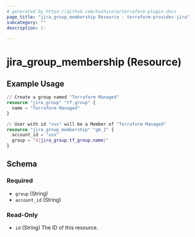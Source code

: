 ```yaml
---
# generated by https://github.com/hashicorp/terraform-plugin-docs
page_title: "jira_group_membership Resource - terraform-provider-jira"
subcategory: ""
description: |-
  
---
```


# jira_group_membership (Resource)



## Example Usage

```terraform
// Create a group named "Terraform Managed"
resource "jira_group" "tf_group" {
  name = "Terraform Managed"
}

// User with id "xxx" will be a Member of "Terraform Managed"
resource "jira_group_membership" "gm_1" {
  account_id = "xxx"
  group = "${jira_group.tf_group.name}"
}
```

<!-- schema generated by tfplugindocs -->
## Schema

### Required

- `group` (String)
- `account_id` (String)

### Read-Only

- `id` (String) The ID of this resource.


